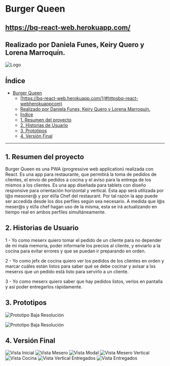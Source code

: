# Burger Queen

## https://bq-react-web.herokuapp.com/


## Realizado por Daniela Funes, Keiry Quero y Lorena Marroquín.

![Logo](src/Componentes/Imagenes/logo.png)
## Índice

- [Burger Queen](#burger-queen)
  - [https://bq-react-web.herokuapp.com/](#httpsbq-react-webherokuappcom)
  - [Realizado por Daniela Funes, Keiry Quero y Lorena Marroquín.](#realizado-por-daniela-funes-keiry-quero-y-lorena-marroquín)
  - [Índice](#índice)
  - [1. Resumen del proyecto](#1-resumen-del-proyecto)
  - [2. Historias de Usuario](#2-historias-de-usuario)
  - [3. Prototipos](#3-prototipos)
  - [4. Versión Final](#4-versión-final)

***

## 1. Resumen del proyecto

Burger Queen es una PWA (progressive web application) realizada con React. Es una app para restaurante, que permitirá la toma de pedidos de clientes, el envío de pedidos a cocina y el aviso para la entrega de los mismos a los clientes.
Es una app diseñada para tablets con diseño responsive para orientación horizontal y vertical.
Esta app será utilizada por l@s mesoner@ y por el/la Chef del restaurant. Por tal razón la app puede ser accedida desde los dos perfiles según sea necesario.
A medida que l@s meser@s y el/la chef hagan uso de la misma, esta se irá actualizando en tiempo real en ambos perfiles simultáneamente.


## 2. Historias de Usuario
 1 - Yo como meserx quiero tomar el pedido de un cliente para no depender de mi mala memoria, poder informarle los precios al cliente, y enviarlo a la cocina para evitar errores y que se puedan ir preparando en orden.

 2 - Yo como jefx de cocina quiero ver los pedidos de los clientes en orden y marcar cuáles están listos para saber qué se debe cocinar y avisar a lxs meserxs que un pedido está listo para servirlo a un cliente.

 3 - Yo como meserx quiero saber que hay pedidos listos, verlos en pantalla y así poder entregarlos rápidamente.


## 3. Prototipos

![Prototipo Baja Resolución](src\Componentes\Imagenes\protBaja1.png) 

![Prototipo Baja Resolución](ssrc\Componentes\Imagenes\protBaja2.png) 


## 4. Versión Final

![Vista Inicial](src\Componentes\Imagenes\vistaInicio.png) ![Vista Mesero](src\Componentes\Imagenes\vistaMeseroPedido.png)
![Vista Modal](src\Componentes\Imagenes\vistaModal.png) ![Vista Mesero Vertical](src\Componentes\Imagenes\vistaVerticalMesero.png)
![Vista Cocina](src\Componentes\Imagenes\vistaCocina.png) ![Vista Vertical Entregados](src\Componentes\Imagenes\vistaVerticalEntregados.png)
![Vista Entregados](src\Componentes\Imagenes\vistaPedidoEntregar.png)










